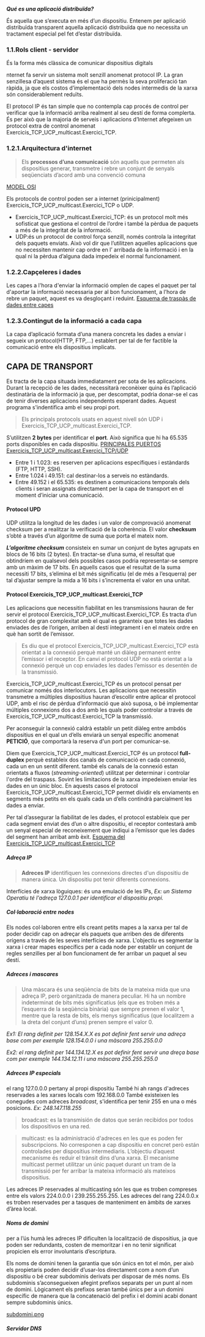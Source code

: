 ***Qué es una aplicació distribuïda?***

És aquella que s’executa en més d’un dispositiu. Entenem per 
aplicació distribuïda transparent aquella aplicació distribuïda 
que no necessita un tractament especial pel fet d’estar distribuïda.

### 1.1.Rols client - servidor
És la forma més clàssica de comunicar dispositius digitals

nternet fa servir un sistema molt senzill anomenat protocol IP.
La gran senzillesa d’aquest sistema és el que ha permès la seva 
proliferació tan ràpida, ja que els costos d’implementació dels 
nodes intermedis de la xarxa són considerablement reduïts. 

El protocol IP és tan simple que no contempla cap procés de 
control per verificar que la informació arriba realment al seu 
destí de forma complerta. És per això que la majoria de serveis 
i aplicacions d’Internet afegeixen un protocol extra de control 
anomenat Exercicis_TCP_UCP_multicast.Exercici_TCP.

### 1.2.1.Arquitectura d'internet
>Els **processos d’una comunicació** són aquells que permeten als 
> dispositius generar, transmetre i rebre un conjunt de senyals
> seqüenciats d’acord amb una convenció comuna

[MODEL OSI](Images/OSI.png)

Els protocols de control poden ser a internet (prinicipalment) 
Exercicis_TCP_UCP_multicast.Exercici_TCP o UDP.
- Exercicis_TCP_UCP_multicast.Exercici_TCP: és un protocol molt més sofisticat que gestiona el control 
  de l’ordre i també la pèrdua de paquets a més de la integritat 
  de la informació.
- UDP:és un protocol de control força senzill, només controla 
  la integritat dels paquets enviats. Això vol dir que l’utilitzen 
  aquelles aplicacions que no necessiten mantenir cap ordre en l’
  arribada de la informació i en la qual ni la pèrdua d’alguna 
  dada impedeix el normal funcionament. 

### 1.2.2.Capçeleres i dades
Les capes a l'hora d'enviar la informació omplen de capes el
paquet per tal d'aportar la informació necessaria per al bon 
funcionament, a l'hora de rebre un paquet, aquest es va desgloçant
i reduint.
[Esquema de traspàs de dades entre capes](Images/traspasCapcelera.png)

### 1.2.3.Contingut de la informació a cada capa
La capa d’aplicació formata d’una manera concreta les dades a enviar 
i segueix un protocol(HTTP, FTP,...) establert per tal de fer 
factible la comunicació entre els dispositius implicats.

## CAPA DE TRANSPORT
Es tracta de la capa situada immediatament per sota de les 
aplicacions. Durant la recepció de les dades, necessitarà 
reconèixer quina és l’aplicació destinatària de la informació 
ja que, per descomptat, podria donar-se el cas de tenir diverses 
aplicacions independents esperant dades.
Aquest programa s'indentifica amb el seu propi port.
>Els principals protocols usats en aquest nivell són UDP i Exercicis_TCP_UCP_multicast.Exercici_TCP.

S’utilitzen **2 bytes** per identificar el **port**. Això significa 
que hi ha 65.535 ports disponibles en cada dispositiu.
[PRINCIPALES PUERTOS Exercicis_TCP_UCP_multicast.Exercici_TCP/UDP](https://www.redeszone.net/tutoriales/configuracion-puertos/puertos-tcp-udp/)
- Entre 1 i 1.023: es reserven per aplicacions específiques i estàndards (FTP, HTTP, SSH).
- Entre 1.024 i 49.151: cal destinar-los a serveis no estàndards.
- Entre 49.152 i el 65.535: es destinen a comunicacions temporals dels clients 
  i seran assignats directament per la capa de transport en el moment 
  d’iniciar una comunicació.
  
#### Protocol UPD
UDP utilitza la longitud de les dades i un valor de 
comprovació anomenat checksum per a realitzar la verificació 
de la coherència. El valor **checksum** s’obté a través d’un 
algoritme de suma que porta el mateix nom. 

***L’algoritme checksum*** consisteix en sumar un conjunt de 
bytes agrupats en blocs de 16 bits (2 bytes). En 
tractar-se d’una suma, el resultat que obtindríem en qualsevol 
dels possibles casos podria representar-se sempre amb un màxim de 
17 bits. En aquells casos que el resultat de la suma necessiti 17 
bits, s’elimina el bit més significatiu (el de més a l’esquerra) 
per tal d’ajustar sempre la mida a 16 bits i s’incrementa el valor 
en una unitat. 

#### Protocol Exercicis_TCP_UCP_multicast.Exercici_TCP
Les aplicacions que necessitin fiabilitat en les transmissions 
hauran de fer servir el protocol Exercicis_TCP_UCP_multicast.Exercici_TCP. Es tracta d’un protocol 
de gran complexitat amb el qual es garanteix que totes les dades 
enviades des de l’origen, arriben al destí íntegrament i en el mateix 
ordre en què han sortit de l’emissor. 

>Es diu que el protocol Exercicis_TCP_UCP_multicast.Exercici_TCP està orientat a la
> connexió perquè manté un diàleg permanent entre l’emissor i el receptor. 
> En canvi el protocol UDP no està orientat a la connexió perquè un cop 
> enviades les dades l’emissor es desentén de la transmissió.

Exercicis_TCP_UCP_multicast.Exercici_TCP és un protocol pensat per comunicar només dos interlocutors. 
Les aplicacions que necessitin transmetre a múltiples dispositius 
hauran d’escollir entre aplicar el protocol UDP, amb el risc de pèrdua
d’informació que això suposa, o bé implementar múltiples connexions dos 
a dos amb les quals poder controlar a través de Exercicis_TCP_UCP_multicast.Exercici_TCP la transmissió. 

Per aconseguir la connexió caldrà establir un petit diàleg entre 
ambdós dispositius en el qual un d’ells enviarà un senyal específic 
anomenat **PETICIÓ**, que comportarà la reserva d'un port per comunicar-se.

Diem que Exercicis_TCP_UCP_multicast.Exercici_TCP és un protocol **full-duplex** perquè estableix dos canals de 
comunicació en cada connexió, cada un en un sentit diferent. també els 
canals de la connexió estan orientats a fluxos (*streaming-oriented*) 
utilitzat per determinar i controlar l'ordre del traspass. Sovint les 
limitacions de la xarxa impedeixen enviar les dades en un únic bloc. 
En aquests casos el protocol Exercicis_TCP_UCP_multicast.Exercici_TCP permet dividir els enviaments en 
segments més petits en els quals cada un d’ells contindrà parcialment 
les dades a enviar.

Per tal d’assegurar la fiabilitat de les dades, el protocol estableix 
que per cada segment enviat des d’un o altre dispositiu, el receptor 
contestarà amb un senyal especial de reconeixement que indiqui a l’emissor 
que les dades del segment han arribat amb èxit.
[Esquema del Exercicis_TCP_UCP_multicast.Exercici_TCP](Images/DataTCP.png)

##### Adreça IP
>**Adreces IP** identifiquen les connexions directes d'un dispositiu de manera única.
> Un dispositiu pot tenir diferents connexions.

Interfícies de xarxa lòguiques: és una emulació de les IPs, *Ex: un Sistema 
Operatiu té l'adreça 127.0.0.1 per identificar el dispositiu propi.*

##### Col·laboració entre nodes
Els nodes col·laboren entre ells creant petits mapes a la xarxa per tal 
de poder decidir cap on adreçar els paquets que arriben des de diferents 
orígens a través de les seves interfícies de xarxa.
L'objectiu es segmentar la xarxa i crear mapes específics per a cada node 
per establir un conjunt de regles senzilles per al bon funcionament de fer 
arribar un paquet al seu destí.

##### Adreces i mascares
>Una màscara és una seqüència de bits de la mateixa mida que una adreça IP, 
> però organitzada de manera peculiar. Hi ha un nombre indeterminat de 
> bits més significatius (els que es troben més a l’esquerra de la 
> seqüència binària) que sempre prenen el valor 1, mentre que la resta de 
> bits, els menys significatius (que localitzem a la dreta del conjunt d’uns) 
> prenen sempre el valor 0.

*Ex1: El rang definit per 128.154.X.X es pot definir fent servir una adreça 
base com per exemple 128.154.0.0 i una màscara 255.255.0.0*

*Ex2: el rang definit per 144.134.12.X es pot definir fent servir una dreça
base com per exemple 144.134.12.11 i una màscara 255.255.255.0*

##### Adreces IP especials
el rang 127.0.0.0 pertany al propi dispositiu
També hi ah rangs d'adreces reservades a les xarxes locals com 192.168.0.0
També existeixen les conegudes com adreces *broadcast*, s'identifica per tenir 255
en una o més posicions.
*Ex: 248.147.118.255*
> broadcast: es la transmisión de datos que serán recibidos por todos los 
> dispositivos en una red.

>multicast: es la administració d'adreces en les que es poden fer subscripcions. 
> No corresponen a cap dispositiu en concret però están controlades per dispositius intermediaris.
> L’objectiu d’aquest mecanisme és reduir el trànsit dins d’una xarxa.
> El mecanisme multicast permet utilitzar un únic paquet durant un tram de la 
> transmissió per fer arribar la mateixa informació als mateixos dispositius.

Les adreces IP reservades al multicasting són les que es troben compreses entre els 
valors 224.0.0.0 i 239.255.255.255. Les adreces del rang 224.0.0.x es troben 
reservades per a tasques de manteniment en àmbits de xarxes d’àrea local. 

##### Noms de domini
per a l’ús humà les adreces IP dificulten la localització de dispositius, ja 
que poden ser redundants, costen de memoritzar i en no tenir significat propicien 
els error involuntaris d’escriptura. 

Els noms de domini tenen la garantia que són únics en tot el món, per això els propietaris 
poden decidir d’usar-los directament com a nom d’un dispositiu o bé crear subdominis derivats 
per disposar de més noms. Els subdominis s’aconsegueixen afegint prefixos separats per un punt 
al nom de domini. Lògicament els prefixos seran també únics per a un domini específic de 
manera que la concatenació del prefix i el domini acabi donant sempre subdominis únics. 

[subdomini.png](Images/subdominis.png)

##### Servidor DNS
